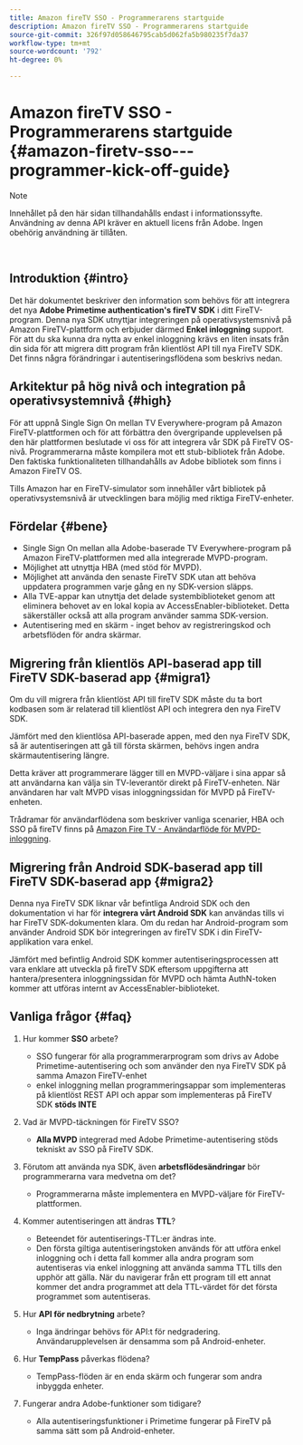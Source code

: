 ```yaml
---
title: Amazon fireTV SSO - Programmerarens startguide
description: Amazon fireTV SSO - Programmerarens startguide
source-git-commit: 326f97d058646795cab5d062fa5b980235f7da37
workflow-type: tm+mt
source-wordcount: '792'
ht-degree: 0%

---
```



# Amazon fireTV SSO - Programmerarens startguide {#amazon-firetv-sso---programmer-kick-off-guide}

>[!NOTE]
>
>Innehållet på den här sidan tillhandahålls endast i informationssyfte. Användning av denna API kräver en aktuell licens från Adobe. Ingen obehörig användning är tillåten.

</br>

## Introduktion {#intro}

Det här dokumentet beskriver den information som behövs för att integrera det nya **Adobe Primetime authentication&#39;s fireTV SDK** i ditt FireTV-program. Denna nya SDK utnyttjar integreringen på operativsystemsnivå på Amazon FireTV-plattform och erbjuder därmed **Enkel inloggning** support. För att du ska kunna dra nytta av enkel inloggning krävs en liten insats från din sida för att migrera ditt program från klientlöst API till nya FireTV SDK. Det finns några förändringar i autentiseringsflödena som beskrivs nedan.

## Arkitektur på hög nivå och integration på operativsystemnivå {#high}

För att uppnå Single Sign On mellan TV Everywhere-program på Amazon FireTV-plattformen och för att förbättra den övergripande upplevelsen på den här plattformen beslutade vi oss för att integrera vår SDK på FireTV OS-nivå. Programmerarna måste kompilera mot ett stub-bibliotek från Adobe. Den faktiska funktionaliteten tillhandahålls av Adobe bibliotek som finns i Amazon FireTV OS.

Tills Amazon har en FireTV-simulator som innehåller vårt bibliotek på operativsystemsnivå är utvecklingen bara möjlig med riktiga FireTV-enheter.

## Fördelar {#bene}

* Single Sign On mellan alla Adobe-baserade TV Everywhere-program på Amazon FireTV-plattformen med alla integrerade MVPD-program.
* Möjlighet att utnyttja HBA (med stöd för MVPD).
* Möjlighet att använda den senaste FireTV SDK utan att behöva uppdatera programmen varje gång en ny SDK-version släpps.
* Alla TVE-appar kan utnyttja det delade systembiblioteket genom att eliminera behovet av en lokal kopia av AccessEnabler-biblioteket. Detta säkerställer också att alla program använder samma SDK-version.
* Autentisering med en skärm - inget behov av registreringskod och arbetsflöden för andra skärmar.

## Migrering från klientlös API-baserad app till FireTV SDK-baserad app {#migra1}

Om du vill migrera från klientlöst API till fireTV SDK måste du ta bort kodbasen som är relaterad till klientlöst API och integrera den nya FireTV SDK.

Jämfört med den klientlösa API-baserade appen, med den nya FireTV SDK, så är autentiseringen att gå till första skärmen, behövs ingen andra skärmautentisering längre.

Detta kräver att programmerare lägger till en MVPD-väljare i sina appar så att användarna kan välja sin TV-leverantör direkt på FireTV-enheten. När användaren har valt MVPD visas inloggningssidan för MVPD på FireTV-enheten.

Trådramar för användarflödena som beskriver vanliga scenarier, HBA och SSO på fireTV finns på [Amazon Fire TV - Användarflöde för MVPD-inloggning](https://xd.adobe.com/view/9058288e-4b67-43a1-9d5b-5f76ede6c51e/).

## Migrering från Android SDK-baserad app till FireTV SDK-baserad app {#migra2}

Denna nya FireTV SDK liknar vår befintliga Android SDK och den dokumentation vi har för **integrera vårt Android SDK** <!--http://tve.helpdocsonline.com/android-technical-overview-->kan användas tills vi har FireTV SDK-dokumenten klara. Om du redan har Android-program som använder Android SDK bör integreringen av fireTV SDK i din FireTV-applikation vara enkel.

Jämfört med befintlig Android SDK kommer autentiseringsprocessen att vara enklare att utveckla på fireTV SDK eftersom uppgifterna att hantera/presentera inloggningssidan för MVPD och hämta AuthN-token kommer att utföras internt av AccessEnabler-biblioteket.

## Vanliga frågor {#faq}

1. Hur kommer **SSO** arbete?

   * SSO fungerar för alla programmerarprogram som drivs av Adobe Primetime-autentisering och som använder den nya FireTV SDK på samma Amazon FireTV-enhet
   * enkel inloggning mellan programmeringsappar som implementeras på klientlöst REST API och appar som implementeras på FireTV SDK **stöds INTE**

1. Vad är MVPD-täckningen för FireTV SSO?

   * **Alla MVPD** integrerad med Adobe Primetime-autentisering stöds tekniskt av SSO på FireTV SDK.

1. Förutom att använda nya SDK, även **arbetsflödesändringar** bör programmerarna vara medvetna om det?

   * Programmerarna måste implementera en MVPD-väljare för FireTV-plattformen.

1. Kommer autentiseringen att ändras **TTL**?

   * Beteendet för autentiserings-TTL:er ändras inte.
   * Den första giltiga autentiseringstoken används för att utföra enkel inloggning och i detta fall kommer alla andra program som autentiseras via enkel inloggning att använda samma TTL tills den upphör att gälla. När du navigerar från ett program till ett annat kommer det andra programmet att dela TTL-värdet för det första programmet som autentiseras.

1. Hur **API för nedbrytning** arbete?

   * Inga ändringar behövs för API:t för nedgradering. Användarupplevelsen är densamma som på Android-enheter.

1. Hur **TempPass** påverkas flödena?

   * TempPass-flöden är en enda skärm och fungerar som andra inbyggda enheter.

1. Fungerar andra Adobe-funktioner som tidigare?

   * Alla autentiseringsfunktioner i Primetime fungerar på FireTV på samma sätt som på Android-enheter.

